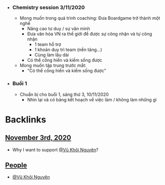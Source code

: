 - ### Chemistry session 3/11/2020
    - Mong muốn trong quá trình coaching: Đưa Boardgame trở thành một nghề
        - Nâng cao tư duy / sự văn minh
        - Đưa văn hóa VN ra thế giới để được sự công nhận và tự công nhận
            - 1 team hỗ trợ
            - 1 khoản duy trì team (nền tảng...)
            - Cùng làm lâu dài
        - Có thể cống hiến và kiếm sống được
    -  Mong muốn tập trung trước mắt:
        - "Có thể cống hiến và kiếm sống được"
- ### Buổi 1
    - Chuẩn bị cho buổi 1, sáng thứ 3, 10/11/2020 
        - Nhìn lại và có bảng kết hoạch về việc làm / không làm những gì

# Backlinks
## [November 3rd, 2020](<November 3rd, 2020.md>)
- Why I want to support [@Vũ Khôi Nguyên](<@Vũ Khôi Nguyên.md>)?

## [People](<People.md>)
- [@Vũ Khôi Nguyên](<@Vũ Khôi Nguyên.md>)

